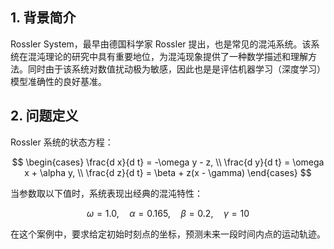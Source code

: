
## 1. 背景简介

Rossler System，最早由德国科学家 Rossler 提出，也是常见的混沌系统。该系统在混沌理论的研究中具有重要地位，为混沌现象提供了一种数学描述和理解方法。同时由于该系统对数值扰动极为敏感，因此也是是评估机器学习（深度学习）模型准确性的良好基准。


## 2. 问题定义


Rossler 系统的状态方程：

$$
\begin{cases}
\frac{d x}{d t} = -\omega y - z, \\
\frac{d y}{d t} = \omega x + \alpha y, \\
\frac{d z}{d t} = \beta + z(x - \gamma)
\end{cases}
$$

当参数取以下值时，系统表现出经典的混沌特性：

$$
\omega = 1.0, \quad \alpha = 0.165, \quad \beta = 0.2, \quad \gamma = 10
$$

在这个案例中，要求给定初始时刻点的坐标，预测未来一段时间内点的运动轨迹。
